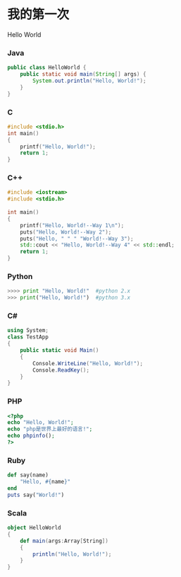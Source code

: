 # 我的第一次

Hello World 



### Java

```java
public class HelloWorld { 
	public static void main(String[] args) {  
		System.out.println("Hello, World!");  
	}  
}
```



### C

```c
#include <stdio.h>  
int main()
{  
	printf("Hello, World!");
	return 1;
}  
```



### C++

```c++
#include <iostream>
#include <stdio.h>
  
int main()  
{  
	printf("Hello, World!--Way 1\n");
	puts("Hello, World!--Way 2");
	puts("Hello, " " " "World!--Way 3");
	std::cout << "Hello, World!--Way 4" << std::endl;
	return 1;
}
```



### Python

```python
>>>> print "Hello, World!"	#python 2.x
>>> print("Hello, World!")	#python 3.x
```



### C#

```C#
using System;  
class TestApp  
{  
	public static void Main()  
	{  
		Console.WriteLine("Hello, World!");  
		Console.ReadKey();  
	}  
}
```



### PHP

```php
<?php  
echo "Hello, World!";
echo "php是世界上最好的语言!";
echo phpinfo();
?>
```



### Ruby

```ruby
def say(name)  
	"Hello, #{name}"  
end  
puts say("World!")
```



### Scala

```scala
object HelloWorld  
{  
	def main(args:Array[String])   
	{  
		println("Hello, World!");  
	}  
}
```